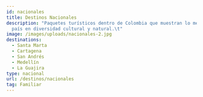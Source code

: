 ```yaml
---
id: nacionales
title: Destinos Nacionales
description: "Paquetes turísticos dentro de Colombia que muestran lo mejor del
  país en diversidad cultural y natural.\t"
image: /images/uploads/nacionales-2.jpg
destinations:
  - Santa Marta
  - Cartagena
  - San Andrés
  - Medellín
  - La Guajira
type: nacional
url: /destinos/nacionales
tag: Familiar
---
```


